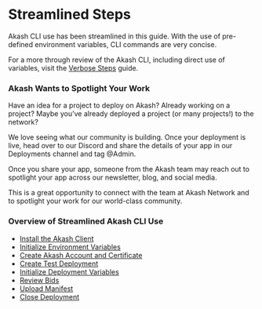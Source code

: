 # Streamlined Steps

Akash CLI use has been streamlined in this guide.  With the use of pre-defined environment variables, CLI commands are very concise.

For a more through review of the Akash CLI, including direct use of variables, visit the [Verbose Steps](../detailed-steps/) guide.

### Akash Wants to Spotlight Your Work&#x20;

Have an idea for a project to deploy on Akash? Already working on a project? Maybe you’ve already deployed a project (or many projects!) to the network?

We love seeing what our community is building. Once your deployment is live, head over to our Discord and share the details of your app in our Deployments channel and tag @Admin.

Once you share your app, someone from the Akash team may reach out to spotlight your app across our newsletter, blog, and social media.

This is a great opportunity to connect with the team at Akash Network and to spotlight your work for our world-class community.

### Overview of Streamlined Akash CLI Use

* [Install the Akash Client](install-the-akash-client.md)
* [Initialize Environment Variables](initialize-environment-variables.md)
* [Create Akash Account and Certificate](create-akash-account-and-certificate.md)
* [Create Test Deployment](create-test-deployment.md)
* [Initialize Deployment Variables](initialize-deployment-variables.md)
* [Review Bids](review-bids.md)
* [Upload Manifest](upload-manifest.md)
* [Close Deployment](close-deployment.md)

